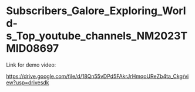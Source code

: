 # Subscribers_Galore_Exploring_World-s_Top_youtube_channels_NM2023TMID08697

Link for demo video:

https://drive.google.com/file/d/18Qn55vDPd5FAkrJrHmqoUReZb4ta_Ckg/view?usp=drivesdk
